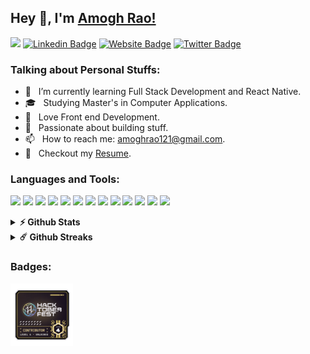 ## Hey 👋, I'm [Amogh Rao!](https://github.com/Arioum/)

![](https://komarev.com/ghpvc/?username=arioum&style=for-the-badge&color=brightgreen)
[![Linkedin Badge](https://img.shields.io/badge/-LinkedIn-0e76a8?style=for-the-badge&logo=Linkedin&logoColor=white)](https://linkedin.com/in/amogh-arioum)
[![Website Badge](https://img.shields.io/badge/Website-422033?style=for-the-badge&logo=google-chrome&logoColor=white)]("")
[![Twitter Badge](https://img.shields.io/badge/Twitter-3b5998?style=for-the-badge&logo=twitter&logoColor=white)](https://twitter.com/AmoghRao20)

### Talking about Personal Stuffs:

- 🚀 &nbsp; I’m currently learning Full Stack Development and React Native.
- 🎓 &nbsp; Studying Master's in Computer Applications.
- 📱 &nbsp; Love Front end Development.
- 🙌 &nbsp; Passionate about building stuff.
- 📫 &nbsp; How to reach me: amoghrao121@gmail.com.
- 📝 &nbsp; Checkout my [Resume](https://github.com/arioum).

### Languages and Tools:

<code><img src='https://cdn.jsdelivr.net/gh/devicons/devicon/icons/html5/html5-original.svg' width=30></code>
<code><img src='https://cdn.jsdelivr.net/gh/devicons/devicon/icons/css3/css3-original.svg' width=30></code>
<code><img src='https://cdn.jsdelivr.net/gh/devicons/devicon/icons/sass/sass-original.svg' width=30></code>
<code><img src='https://cdn.jsdelivr.net/gh/devicons/devicon/icons/javascript/javascript-original.svg' width=30></code>
<code><img src='https://cdn.jsdelivr.net/gh/devicons/devicon/icons/jquery/jquery-original.svg' width=30></code>
<code><img src='https://cdn.jsdelivr.net/gh/devicons/devicon/icons/handlebars/handlebars-original.svg' width=30></code>
<code><img src='https://cdn.jsdelivr.net/gh/devicons/devicon/icons/react/react-original.svg' width=30></code>
<code><img src='https://cdn.jsdelivr.net/gh/devicons/devicon/icons/nodejs/nodejs-original.svg' width=30></code>
<code><img src='https://cdn.jsdelivr.net/gh/devicons/devicon/icons/express/express-original.svg' width=30></code>
<code><img src='https://cdn.jsdelivr.net/gh/devicons/devicon/icons/mongodb/mongodb-original.svg' width=30></code>
<code><img src='https://cdn.jsdelivr.net/gh/devicons/devicon/icons/postgresql/postgresql-original.svg' width=30></code>
<code><img src='https://cdn.jsdelivr.net/gh/devicons/devicon/icons/git/git-original.svg' width=30></code>
<code><img src='https://cdn.jsdelivr.net/gh/devicons/devicon/icons/figma/figma-original.svg' width=30></code>

<details>	
  <summary><b>⚡ Github Stats</b></summary>

  <br />
  <img height="180em" src="https://github-readme-stats.vercel.app/api?username=arioum&show_icons=true&hide_border=true&&count_private=true&include_all_commits=true" />
  <img height="180em" src="https://github-readme-stats.vercel.app/api/top-langs/?username=arioum&exclude_repo=KNN-Image-Classification&show_icons=true&hide_border=true&layout=compact&langs_count=8"/>
</details>

<details>	
  <summary><b>☄️ Github Streaks</b></summary>

  <br />
  <img height="180em" src="https://github-readme-streak-stats.herokuapp.com/?user=arioum&hide_border=true" />
</details>

### Badges:
<div style="display:flex">
  <img height="100" src="assets/hacktoberfest2022_L4.png" alt="Hacktoberfest">
</div>
